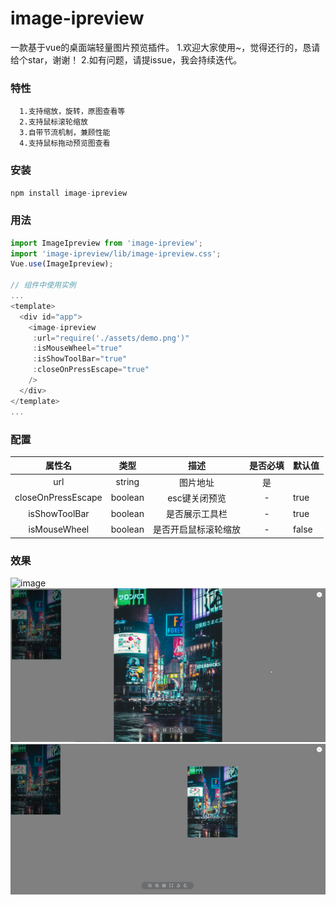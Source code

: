 # image-ipreview
一款基于vue的桌面端轻量图片预览插件。
1.欢迎大家使用~，觉得还行的，恳请给个star，谢谢！
2.如有问题，请提issue，我会持续迭代。

### 特性
      1.支持缩放，旋转，原图查看等
      2.支持鼠标滚轮缩放
      3.自带节流机制，兼顾性能
      4.支持鼠标拖动预览图查看
### 安装
```javascript
npm install image-ipreview 
```
### 用法
```javascript
import ImageIpreview from 'image-ipreview';
import 'image-ipreview/lib/image-ipreview.css';
Vue.use(ImageIpreview);

// 组件中使用实例
...
<template>
  <div id="app">
    <image-ipreview
     :url="require('./assets/demo.png')"
     :isMouseWheel="true"
     :isShowToolBar="true"
     :closeOnPressEscape="true"
    />
  </div>
</template>
...
```
### 配置

|       属性名       |  类型   |     描述      | 是否必填 | 默认值 |
| :----------------: | :-----: | :-----------: | :----: | ------ |
|        url         | string  |   图片地址    | 是 |        |
| closeOnPressEscape | boolean | esc键关闭预览 |  -  |  true  |
|   isShowToolBar    | boolean |  是否展示工具栏   |  -  |  true  |
|   isMouseWheel    | boolean |  是否开启鼠标滚轮缩放   |  -  |  false  |

### 效果

![image](https://github.com/huanganfree/image-ipreview/blob/master/examples/assets/image.gif)
![image](https://github.com/huanganfree/image-ipreview/blob/master/examples/assets/ex1.png)
![image](https://github.com/huanganfree/image-ipreview/blob/master/examples/assets/ex2.png)



